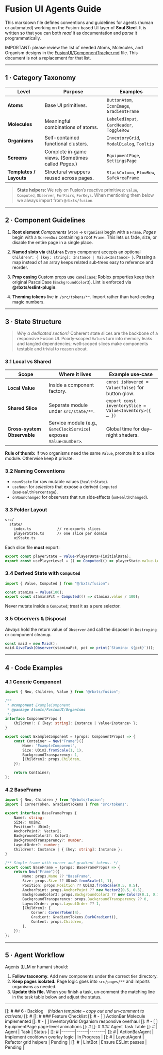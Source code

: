 # Fusion UI Agents Guide

This markdown file defines conventions and guidelines for agents (human or automated) working on the Fusion-based UI layer of **Soul Steel**. It is written so that you can both *read* it as documentation and *parse* it programmatically.

IMPORTANT: please review the list of needed Atoms, Molecules, and Organism designs in the [FusionUI/ComponentTracker.md](ComponentTracker.md) file. This document is not a replacement for that list.

---

## 1 · Category Taxonomy

| Level                   | Purpose                                               | Examples                                   |
| ----------------------- | ----------------------------------------------------- | ------------------------------------------ |
| **Atoms**               | Base UI primitives.                                   | `ButtonAtom`, `IconImage`, `GradientFrame` |
| **Molecules**           | Meaningful combinations of atoms.                     | `LabeledInput`, `CardHeader`, `ToggleRow`  |
| **Organisms**           | Self-contained functional clusters.                   | `InventoryGrid`, `ModalDialog`, `Tooltip`  |
| **Screens**               | Complete in‑game views. (Sometimes called *Pages*.) | `EquipmentPage`, `SettingsPage`            |
| **Templates / Layouts** | Structural wrappers reused across pages.              | `StackColumn`, `FlowRow`, `SafeAreaFrame`  |

> **State helpers:** We rely on Fusion’s reactive primitives: `Value`, `Computed`, `Observer`, `ForPairs`, `ForKeys`. When mentioning them below we always import from `@rbxts/fusion`.

---

## 2 · Component Guidelines

1. **Root element**
   *Components* (`Atom` → `Organism`) begin with a `Frame`.
   *Pages* begin with a `ScreenGui` containing a root `Frame`.
   This lets us fade, size, or disable the entire page in a single place.

2. **Named slots via `Children`**
   Every component accepts an optional `Children?: { [key: string]: Instance | Value<Instance> }`.
   Passing a map instead of an array keeps related sub‑trees easy to reference and reorder.

3. **Prop casing**
   Custom props use `camelCase`; Roblox properties keep their original PascalCase (`BackgroundColor3`).
   Lint is enforced via **@rbxts/eslint-plugin**.

4. **Theming tokens** live in `/src/tokens/**`. Import rather than hard‑coding magic numbers.

---

## 3 · State Structure

> *Why a dedicated section?*  Coherent state slices are the backbone of a responsive Fusion UI.  Poorly‑scoped `Value`s turn into memory leaks and tangled dependencies; well‑scoped slices make components testable and trivial to reason about.

### 3.1 Local vs Shared

| Scope                       | Where it lives                                                     | Example use‑case                                        |
| --------------------------- | ------------------------------------------------------------------ | ------------------------------------------------------- |
| **Local Value**             | Inside a component factory.                                        | `const isHovered = Value(false)` for button glow.       |
| **Shared Slice**            | Separate module under `src/state/**`.                              | `export const inventorySlice = Value<Inventory>({ … })` |
| **Cross‑system Observable** | Service module (e.g., `GameClockService`) exposes `Value<number>`. | Global time for day–night shaders.                      |

**Rule of thumb:** If two organisms need the same `Value`, promote it to a slice module. Otherwise keep it private.

### 3.2 Naming Conventions

* `nounState` for raw mutable values (`healthState`).
* `useNoun` for *selectors* that expose a derived `Computed` (`useHealthPercentage`).
* `onNounChanged` for observers that run side‑effects (`onHealthChanged`).

### 3.3 Folder Layout

```txt
src/
  state/
    index.ts            // re‑exports slices
    playerState.ts      // one slice per domain
    uiState.ts
```

Each slice file **must** export:

```ts
export const playerState = Value<PlayerData>(initialData);
export const usePlayerLevel = () => Computed(() => playerState.value.Level);
```

### 3.4 Derived State with `Computed`

```ts
import { Value, Computed } from "@rbxts/fusion";

const stamina = Value(100);
export const staminaPct = Computed(() => stamina.value / 100);
```

Never mutate inside a `Computed`; treat it as a pure selector.

### 3.5 Observers & Disposal

*Always* hold the return value of `Observer` and call the disposer in `Destroying` or component cleanup.

```ts
const maid = new Maid();
maid.GiveTask(Observer(staminaPct, pct => print(`Stamina: ${pct}`)));
```

---

## 4 · Code Examples

### 4.1 Generic Component

```ts
import { New, Children, Value } from "@rbxts/fusion";

/**
 * @component ExampleComponent
 * @package Atomic/FusionUI/Organisms
 */
interface ComponentProps {
    Children?: { [key: string]: Instance | Value<Instance> };
}

export const ExampleComponent = (props: ComponentProps) => {
    const Container = New("Frame")({
        Name: "ExampleComponent",
        Size: UDim2.fromScale(1, 1),
        BackgroundTransparency: 1,
        [Children]: props.Children,
    });

    return Container;
};
```

### 4.2 BaseFrame

```ts
import { New, Children } from "@rbxts/fusion";
import { CornerToken, GradientTokens } from "src/tokens";

export interface BaseFrameProps {
    Name?: string;
    Size?: UDim2;
    Position?: UDim2;
    AnchorPoint?: Vector2;
    BackgroundColor3?: Color3;
    BackgroundTransparency?: number;
    LayoutOrder?: number;
    Children?: Instance | { [key: string]: Instance };
}

/** Simple frame with corner and gradient tokens. */
export const BaseFrame = (props: BaseFrameProps) => {
    return New("Frame")({
        Name: props.Name ?? "BaseFrame",
        Size: props.Size ?? UDim2.fromScale(1, 1),
        Position: props.Position ?? UDim2.fromScale(0.5, 0.5),
        AnchorPoint: props.AnchorPoint ?? new Vector2(0.5, 0.5),
        BackgroundColor3: props.BackgroundColor3 ?? new Color3(0.1, 0.1, 0.1),
        BackgroundTransparency: props.BackgroundTransparency ?? 0,
        LayoutOrder: props.LayoutOrder ?? 1,
        [Children]: {
            Corner: CornerToken(4),
            Gradient: GradientTokens.DarkGradient(),
            Content: props.Children,
        },
    });
};
```

---

## 5 · Agent Workflow

Agents (LLM or human) should:

1. **Follow taxonomy.** Add new components under the correct tier directory.
2. **Keep pages isolated.** Page logic goes into `src/pages/**` and imports organisms as needed.
3. **Update this file.** When you finish a task, un‑comment the matching line in the task table below and adjust the status.

---

\[]: # ## 6 · Backlog *(hidden template – copy out and un‑comment to activate)*
\[]: #
\[]: # ### Feature Checklist
\[]: # - \[ ] ActionBar Molecule implemented
\[]: # - \[ ] InventoryGrid Organism responsive overhaul
\[]: # - \[ ] EquipmentPage page‑level animations
\[]: #
\[]: # ### Agent Task Table
\[]: # | Agent | Task | Status |
\[]: # |-------|------|--------|
\[]: # | ActionBarAgent | Implement cooldown overlay logic | In Progress |
\[]: # | LayoutAgent | Refactor grid helpers | Pending |
\[]: # | LintBot | Ensure ESLint passes | Pending |

